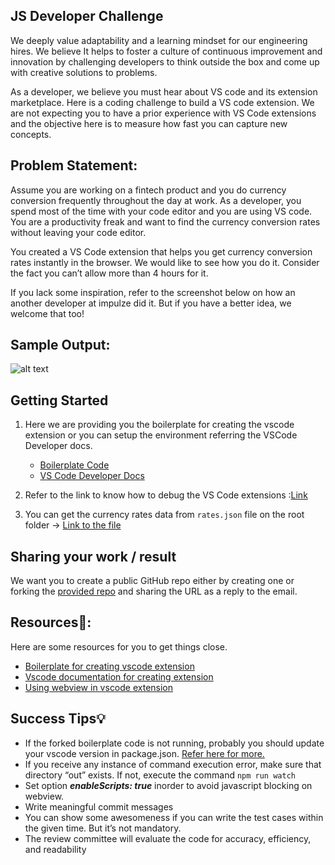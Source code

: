 ## JS Developer Challenge

We deeply value adaptability and a learning mindset for our engineering hires. We believe It helps to foster a culture of continuous improvement and innovation by challenging developers to think outside the box and come up with creative solutions to problems.

As a developer, we believe you must hear about VS code and its extension marketplace. Here is a coding challenge to build a VS code extension. We are not expecting you to have a prior experience with VS Code extensions and the objective here is to measure how fast you can capture new concepts.

## Problem Statement:

Assume you are working on a fintech product and you do currency conversion frequently throughout the day at work. As a developer, you spend most of the time with your code editor and you are using VS code. You are a productivity freak and want to find the currency conversion rates without leaving your code editor.

You created a VS Code extension that helps you get currency conversion rates instantly in the browser. We would like to see how you do it. Consider the fact you can’t allow more than 4 hours for it.

If you lack some inspiration, refer to the screenshot below on how an another developer at impulze did it. But if you have a better idea, we welcome that too!

## Sample Output:

![alt text](https://github.com/impulze-ai/vsc-developer-challenge/blob/master/images/sample.gif)

## Getting Started

1. Here we are providing you the boilerplate for creating the vscode extension or you can setup the environment referring the VSCode Developer docs.

   - [Boilerplate Code](https://github.com/impulze-ai/vsc-developer-challenge)
   - [VS Code Developer Docs](https://code.visualstudio.com/api)

2. Refer to the link to know how to debug the VS Code extensions :[Link](https://code.visualstudio.com/api/get-started/your-first-extension)
3. You can get the currency rates data from `rates.json` file on the root folder -> [Link to the file](https://github.com/impulze-ai/vsc-developer-challenge/blob/master/rates.json)

## Sharing your work / result

We want you to create a public GitHub repo either by creating one or forking the [provided repo](https://github.com/impulze-ai/vsc-developer-challenge) and sharing the URL as a reply to the email.

## Resources📘:

Here are some resources for you to get things close.

- [Boilerplate for creating vscode extension](https://github.com/impulze-ai/vsc-developer-challenge)
- [Vscode documentation for creating extension](https://code.visualstudio.com/api/get-started/your-first-extension)
- [Using webview in vscode extension](https://code.visualstudio.com/api/extension-guides/webview)

## Success Tips💡

- If the forked boilerplate code is not running, probably you should update your vscode version in package.json. [Refer here for more.](https://stackoverflow.com/questions/50748695/vs-code-extension-helloworld-sample-in-typescript-is-not-working)
- If you receive any instance of command execution error, make sure that directory “out” exists.
  If not, execute the command `npm run watch`
- Set option ***enableScripts: true*** inorder to avoid javascript blocking on webview.
- Write meaningful commit messages
- You can show some awesomeness if you can write the test cases within the given time. But it’s not mandatory.
- The review committee will evaluate the code for accuracy, efficiency, and readability
